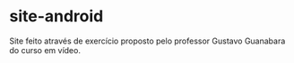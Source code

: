 # site-android
 Site feito através de exercício proposto pelo professor Gustavo Guanabara do curso em vídeo.
